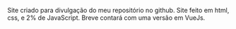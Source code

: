 Site criado para divulgação do meu repositório no github.
Site feito em html, css, e 2% de JavaScript. 
Breve contará com uma versão em VueJs.
